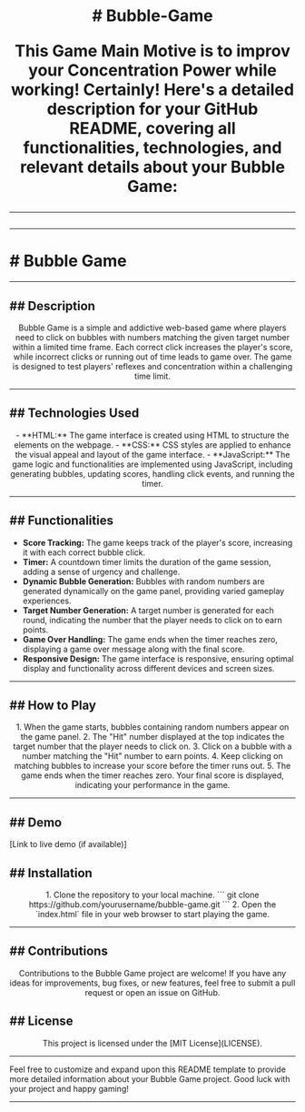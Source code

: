 <h1><center><b># Bubble-Game</b></center>
<p align="center">
This Game Main Motive is to improv your Concentration Power while working!
Certainly! Here's a detailed description for your GitHub README, covering all functionalities, technologies, and relevant details about your Bubble Game:

---
</p>
<hr>
<h1># Bubble Game</h1>
<hr color="red" width="100%">
<h2><b>## Description</b></h2>

<p align="center">
Bubble Game is a simple and addictive web-based game where players need to click on bubbles with numbers matching the given target number within a limited time frame. Each correct click increases the player's score, while incorrect clicks or running out of time leads to game over. The game is designed to test players' reflexes and concentration within a challenging time limit.
</p>
<hr color="yellow" width="100%">
<h2><b>## Technologies Used</b></h2>

<p align="center">
- **HTML:** The game interface is created using HTML to structure the elements on the webpage.
- **CSS:** CSS styles are applied to enhance the visual appeal and layout of the game interface.
- **JavaScript:** The game logic and functionalities are implemented using JavaScript, including generating bubbles, updating scores, handling click events, and running the timer.
</p>
<hr color="blue" width="100%">

<h2><b>## Functionalities</b></h2>

- **Score Tracking:** The game keeps track of the player's score, increasing it with each correct bubble click.
- **Timer:** A countdown timer limits the duration of the game session, adding a sense of urgency and challenge.
- **Dynamic Bubble Generation:** Bubbles with random numbers are generated dynamically on the game panel, providing varied gameplay experiences.
- **Target Number Generation:** A target number is generated for each round, indicating the number that the player needs to click on to earn points.
- **Game Over Handling:** The game ends when the timer reaches zero, displaying a game over message along with the final score.
- **Responsive Design:** The game interface is responsive, ensuring optimal display and functionality across different devices and screen sizes.
<hr color="orange" width="100%">

<h2><b>## How to Play</b></h2>

<p align="center">
1. When the game starts, bubbles containing random numbers appear on the game panel.
2. The "Hit" number displayed at the top indicates the target number that the player needs to click on.
3. Click on a bubble with a number matching the "Hit" number to earn points.
4. Keep clicking on matching bubbles to increase your score before the timer runs out.
5. The game ends when the timer reaches zero. Your final score is displayed, indicating your performance in the game.
</p>
<hr color="green" width="100%">

<h2><b>## Demo</b></h2>

[Link to live demo (if available)]

<h2><b>## Installation</b></h2>
<p align="center">
1. Clone the repository to your local machine.
   ```
   git clone https://github.com/yourusername/bubble-game.git
   ```
2. Open the `index.html` file in your web browser to start playing the game.
</p>
<hr color="purple" width="100%">

<h2><b>## Contributions</b></h2>
<p align="center">
Contributions to the Bubble Game project are welcome! If you have any ideas for improvements, bug fixes, or new features, feel free to submit a pull request or open an issue on GitHub.
</p>

<h2><b>## License</b></h2>
<p align="center">
This project is licensed under the [MIT License](LICENSE).

---

Feel free to customize and expand upon this README template to provide more detailed information about your Bubble Game project. Good luck with your project and happy gaming!</p>
<hr color="green" width="100%">
